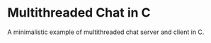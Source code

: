Multithreaded Chat in C
=======================

A minimalistic example of multithreaded chat server and client in C.
